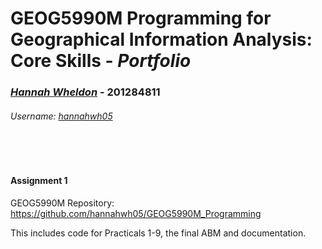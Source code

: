# GEOG5990M Programming for Geographical Information Analysis: Core Skills - **_Portfolio_**
### *[Hannah Wheldon](https://github.com/hannahwh05)* - **201284811**
###### Username: [hannahwh05](https://github.com/hannahwh05)
<br><br>
#### Assignment 1

GEOG5990M Repository: https://github.com/hannahwh05/GEOG5990M_Programming

  This includes code for Practicals 1-9, the final ABM and documentation. 




